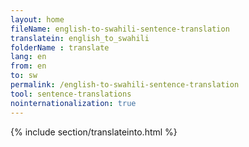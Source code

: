 ```yaml
---
layout: home
fileName: english-to-swahili-sentence-translation
translatein: english_to_swahili
folderName : translate
lang: en
from: en
to: sw
permalink: /english-to-swahili-sentence-translation
tool: sentence-translations
nointernationalization: true
---
```

{% include section/translateinto.html %}
